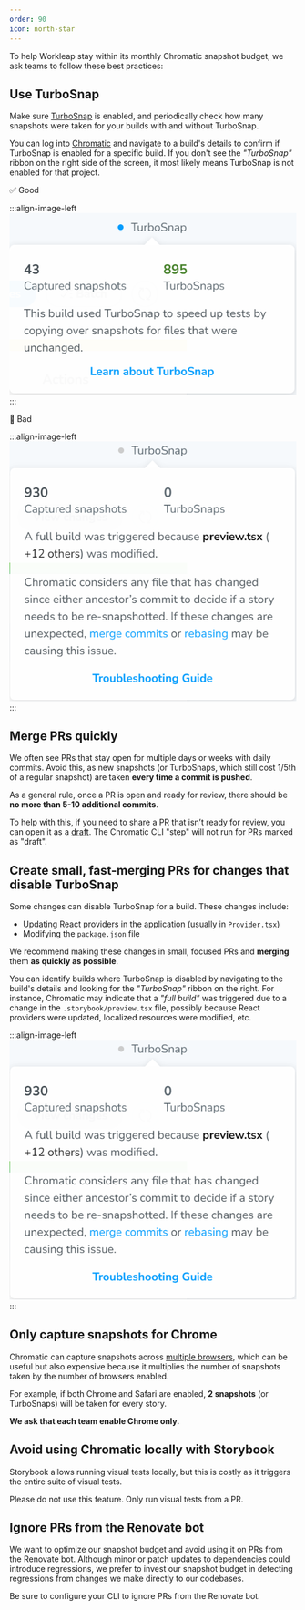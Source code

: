 ```yaml
---
order: 90
icon: north-star
---
```


To help Workleap stay within its monthly Chromatic snapshot budget, we ask teams to follow these best practices:

## Use TurboSnap

Make sure [TurboSnap](https://www.chromatic.com/docs/turbosnap/) is enabled, and periodically check how many snapshots were taken for your builds with and without TurboSnap.

You can log into [Chromatic](https://www.chromatic.com/) and navigate to a build's details to confirm if TurboSnap is enabled for a specific build. If you don't see the _"TurboSnap"_ ribbon on the right side of the screen, it most likely means TurboSnap is not enabled for that project.

:white_check_mark: Good

:::align-image-left
![](./static/turbosnap_good.png)
:::

:no_entry_sign: Bad

:::align-image-left
![](./static/turbosnap_bad.png)
:::

## Merge PRs quickly

We often see PRs that stay open for multiple days or weeks with daily commits. Avoid this, as new snapshots (or TurboSnaps, which still cost 1/5th of a regular snapshot) are taken **every time a commit is pushed**.

As a general rule, once a PR is open and ready for review, there should be **no more than 5-10 additional commits**.

To help with this, if you need to share a PR that isn’t ready for review, you can open it as a [draft](https://learn.microsoft.com/en-us/azure/devops/repos/git/pull-requests?view=azure-devops&tabs=browser#create-draft-prs). The Chromatic CLI "step" will not run for PRs marked as "draft".

## Create small, fast-merging PRs for changes that disable TurboSnap

Some changes can disable TurboSnap for a build. These changes include:

- Updating React providers in the application (usually in `Provider.tsx`)
- Modifying the `package.json` file

We recommend making these changes in small, focused PRs and **merging** them **as quickly as possible**.

You can identify builds where TurboSnap is disabled by navigating to the build's details and looking for the _"TurboSnap"_ ribbon on the right. For instance, Chromatic may indicate that a _"full build"_ was triggered due to a change in the `.storybook/preview.tsx` file, possibly because React providers were updated, localized resources were modified, etc.

:::align-image-left
![](./static/turbosnap_bad.png)
:::

## Only capture snapshots for Chrome

Chromatic can capture snapshots across [multiple browsers](https://www.chromatic.com/docs/browsers/), which can be useful but also expensive because it multiplies the number of snapshots taken by the number of browsers enabled.

For example, if both Chrome and Safari are enabled, **2 snapshots** (or TurboSnaps) will be taken for every story.

**We ask that each team enable Chrome only.**

## Avoid using Chromatic locally with Storybook

Storybook allows running visual tests locally, but this is costly as it triggers the entire suite of visual tests.

Please do not use this feature. Only run visual tests from a PR.

## Ignore PRs from the Renovate bot

We want to optimize our snapshot budget and avoid using it on PRs from the Renovate bot. Although minor or patch updates to dependencies could introduce regressions, we prefer to invest our snapshot budget in detecting regressions from changes we make directly to our codebases.

Be sure to configure your CLI to ignore PRs from the Renovate bot.
